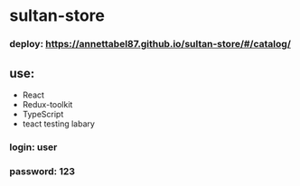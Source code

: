 # sultan-store


### deploy: https://annettabel87.github.io/sultan-store/#/catalog/

## use:

- React
- Redux-toolkit
- TypeScript
- teact testing labary


### login: user
### password: 123
